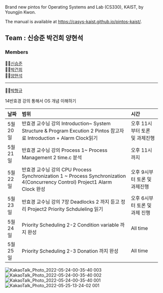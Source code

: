 Brand new pintos for Operating Systems and Lab (CS330), KAIST, by Youngjin Kwon.

The manual is available at https://casys-kaist.github.io/pintos-kaist/.


## Team : 신승준 박건희 양현석

### Members

👨‍💻[신승준](https://github.com/metacode22) <br/>
👨‍💻[박건희](https://github.com/connieya) <br/>
👨‍💻[양현석](https://github.com/piousangel) <br/>

---
👨‍💻[박형규](https://github.com/piousangel) <br/>

14반효경 강의 통해서 OS 개념 이해하기

|날짜|범위| 시간 |
|:----|:--- |:----|
|5월20일|반효경 교수님 강의 Introduction~ System Structure & Program Excution 2 Pintos 참고자료 Introduction + Alarm Clock읽기| 오후 11시부터 토론 및 과제진행 |
|5월21일|반효경 교수님 강의 Process 1~ Process Management 2 time.c 분석 | 오후 11시까지 |
|5월22일|반효경 교수님 강의 CPU Process Synchronization 1 ~ Process Synchronization 4(Concurrency Control) Project1 Alarm Clock 완성 | 오후 9시부터 토론 및 과제진행 |
|5월23일|반효경 교수님 강의 7장 Deadlocks 2 까지 듣고 정리 Project2 Priority Schduleling 읽기 | 오후 6시부터 토론 및 과제 진행 |
|5월24일| Priority Scheduling 2-2 Condition variable 까지 완성 | All time |
|5월25일| Priority Scheduling 2-3 Donation 까지 완성 | All time |


![KakaoTalk_Photo_2022-05-24-00-35-40 003](https://user-images.githubusercontent.com/55525574/169855794-9181f8db-25dc-42fa-924a-55a3688d26d2.jpeg)
![KakaoTalk_Photo_2022-05-24-00-35-40 002](https://user-images.githubusercontent.com/55525574/169855814-724e859a-c6dc-4e13-adac-8e57a1e9e1e8.jpeg)
![KakaoTalk_Photo_2022-05-24-00-35-40 001](https://user-images.githubusercontent.com/55525574/169855819-917c8cef-7c4e-4248-9c40-8dc7b9b26e94.jpeg)
![KakaoTalk_Photo_2022-05-25-13-24-02 001](https://user-images.githubusercontent.com/55525574/170179460-df978c96-3b3f-4683-857b-0614d45fb303.jpeg)




